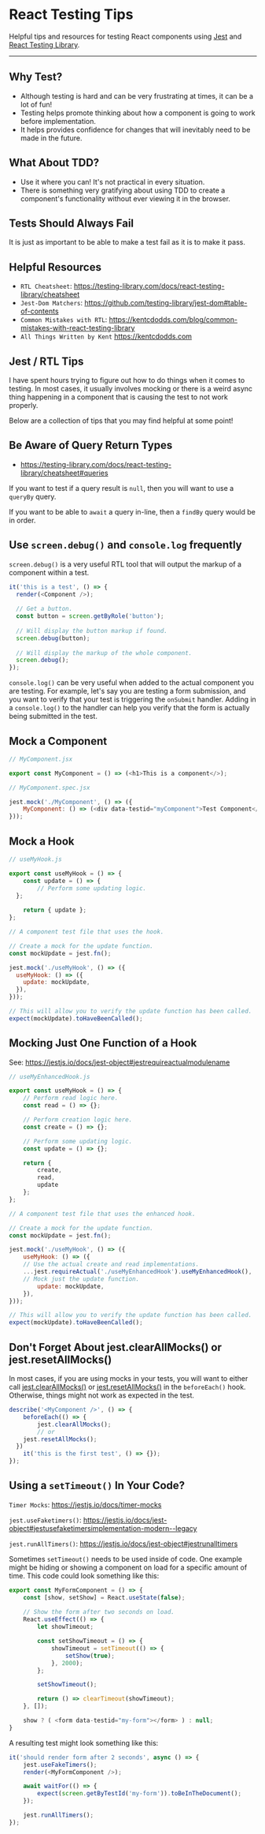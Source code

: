 # React Testing Tips

Helpful tips and resources for testing React components using [Jest](https://jestjs.io/)
and [React Testing Library](https://testing-library.com/docs/react-testing-library/intro/).

---
## Why Test?
- Although testing is hard and can be very frustrating at times, it can be a lot of fun!
- Testing helps promote thinking about how a component is going to work before implementation.
- It helps provides confidence for changes that will inevitably need to be made in the future.

## What About TDD?
- Use it where you can! It's not practical in every situation.
- There is something very gratifying about using TDD to create a component's functionality without
ever viewing it in the browser.

## Tests Should Always Fail
It is just as important to be able to make a test fail as it is to make it pass.

## Helpful Resources
- `RTL Cheatsheet`: https://testing-library.com/docs/react-testing-library/cheatsheet
- `Jest-Dom Matchers`: https://github.com/testing-library/jest-dom#table-of-contents
- `Common Mistakes with RTL`: https://kentcdodds.com/blog/common-mistakes-with-react-testing-library
- `All Things Written by Kent` https://kentcdodds.com

## Jest / RTL Tips
I have spent hours trying to figure out how to do things when it comes to testing. In most cases,
it usually involves mocking or there is a weird async thing happening in a component that is causing
the test to not work properly.

Below are a collection of tips that you may find helpful at some point!

## Be Aware of Query Return Types
- https://testing-library.com/docs/react-testing-library/cheatsheet#queries

If you want to test if a query result is `null`, then you will want to use a `queryBy` query.

If you want to be able to `await` a query in-line, then a `findBy` query would be in order.

## Use `screen.debug()` and `console.log` frequently

`screen.debug()` is a very useful RTL tool that will output the markup of a component within a test.

```js
it('this is a test', () => {
  render(<Component />);
  
  // Get a button.
  const button = screen.getByRole('button');
  
  // Will display the button markup if found.
  screen.debug(button);
  
  // Will display the markup of the whole component.
  screen.debug(); 
});
```
`console.log()` can be very useful when added to the actual component you are testing. For example,
let's say you are testing a form submission, and you want to verify that your test is triggering the
`onSubmit` handler. Adding in a `console.log()` to the handler can help you verify that the form is
actually being submitted in the test.

## Mock a Component

```js
// MyComponent.jsx

export const MyComponent = () => (<h1>This is a component</>);
```

```js
// MyComponent.spec.jsx

jest.mock('./MyComponent', () => ({
	MyComponent: () => (<div data-testid="myComponent">Test Component</div>),
}));
```

## Mock a Hook

```js
// useMyHook.js

export const useMyHook = () => {
	const update = () => {
		// Perform some updating logic.
  };
	
	return { update };
};
```

```js
// A component test file that uses the hook.

// Create a mock for the update function.
const mockUpdate = jest.fn();

jest.mock('./useMyHook', () => ({
  useMyHook: () => ({
    update: mockUpdate,
  }),
}));

// This will allow you to verify the update function has been called.
expect(mockUpdate).toHaveBeenCalled();
```

## Mocking Just One Function of a Hook

See: https://jestjs.io/docs/jest-object#jestrequireactualmodulename

```js
// useMyEnhancedHook.js

export const useMyHook = () => {
	// Perform read logic here.
	const read = () => {};

	// Perform creation logic here.
	const create = () => {};

	// Perform some updating logic.
	const update = () => {};

	return {
		create,
		read,
		update
	};
};
```

```js
// A component test file that uses the enhanced hook.

// Create a mock for the update function.
const mockUpdate = jest.fn();

jest.mock('./useMyHook', () => ({
	useMyHook: () => ({
    // Use the actual create and read implementations.
    ...jest.requireActual('./useMyEnhancedHook').useMyEnhancedHook(),
    // Mock just the update function.
		update: mockUpdate,
	}),
}));

// This will allow you to verify the update function has been called.
expect(mockUpdate).toHaveBeenCalled();
```
## Don't Forget About jest.clearAllMocks() or jest.resetAllMocks()

In most cases, if you are using mocks in your tests, you will want to either call
[jest.clearAllMocks()](https://jestjs.io/docs/jest-object#jestclearallmocks) or
[jest.resetAllMocks()](https://jestjs.io/docs/jest-object#jestresetallmocks) in the `beforeEach()` hook.
Otherwise, things might not work as expected in the test.

```js
describe('<MyComponent />', () => {
	beforeEach(() => {
		jest.clearAllMocks();
		// or
    jest.resetAllMocks();
  })
	it('this is the first test', () => {});
});
```

## Using a `setTimeout()` In Your Code?

`Timer Mocks`: https://jestjs.io/docs/timer-mocks

`jest.useFaketimers()`: https://jestjs.io/docs/jest-object#jestusefaketimersimplementation-modern--legacy

`jest.runAllTimers()`: https://jestjs.io/docs/jest-object#jestrunalltimers

Sometimes `setTimeout()` needs to be used inside of code. One example might be hiding or showing
a component on load for a specific amount of time. This code could look something like this:

```js
export const MyFormComponent = () => {
	const [show, setShow] = React.useState(false);
	
	// Show the form after two seconds on load.
	React.useEffect(() => {
		let showTimeout;

		const setShowTimeout = () => {
			showTimeout = setTimeout(() => {
				setShow(true);
			}, 2000);
		};

		setShowTimeout();

		return () => clearTimeout(showTimeout);
	}, []);

	show ? ( <form data-testid="my-form"></form> ) : null;
}
```

A resulting test might look something like this:

```js
it('should render form after 2 seconds', async () => {
	jest.useFakeTimers();
	render(<MyFormComponent />);

	await waitFor(() => {
		expect(screen.getByTestId('my-form')).toBeInTheDocument();
	});

	jest.runAllTimers();
});
```
